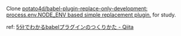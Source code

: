 Clone [potato4d/babel-plugin-replace-only-development: process.env.NODE_ENV based simple replacement plugin.](https://github.com/potato4d/babel-plugin-replace-only-development) for study.

ref: [5分でわかるbabelプラグインのつくりかた - Qiita](https://qiita.com/potato4d/items/aef57305de067c4d99b5)